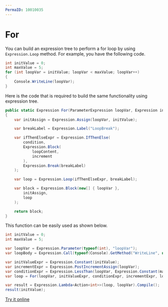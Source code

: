 ```yaml
---
PermaID: 10010035
---
```


# For

You can build an expression tree to perform a for loop by using `Expression.Loop` method. For example, you have the following code.

```csharp
int initValue = 0;
int maxValue = 5;
for (int loopVar = initValue; loopVar < maxValue; loopVar++)
{
    Console.WriteLine(loopVar);
}
```

Here is the code that is required to build the same functionality using expression tree. 

```csharp
public static Expression For(ParameterExpression loopVar, Expression initValue, Expression condition, Expression increment, Expression loopContent)
{
    var initAssign = Expression.Assign(loopVar, initValue);

    var breakLabel = Expression.Label("LoopBreak");

    var ifThenElseExpr = Expression.IfThenElse(
        condition,
        Expression.Block(
            loopContent,
            increment
        ),
        Expression.Break(breakLabel)
    );

    var loop = Expression.Loop(ifThenElseExpr, breakLabel);

    var block = Expression.Block(new[] { loopVar },
        initAssign,
        loop
    );

    return block;
}
```

This function can be easily used as shown below.

```csharp
int initValue = 0;
int maxValue = 5;

var loopVar = Expression.Parameter(typeof(int), "loopVar");
var loopBody = Expression.Call(typeof(Console).GetMethod("WriteLine", new[] { typeof(int) }), loopVar);

var initValueExpr = Expression.Constant(initValue);
var incrementExpr = Expression.PostIncrementAssign(loopVar);
var conditionExpr = Expression.LessThan(loopVar, Expression.Constant(maxValue));
var loop = For(loopVar, initValueExpr, conditionExpr, incrementExpr, loopBody);

var result = Expression.Lambda<Action<int>>(loop, loopVar).Compile();
result(initValue);
```

[Try it online](https://dotnetfiddle.net/dPHfT8)